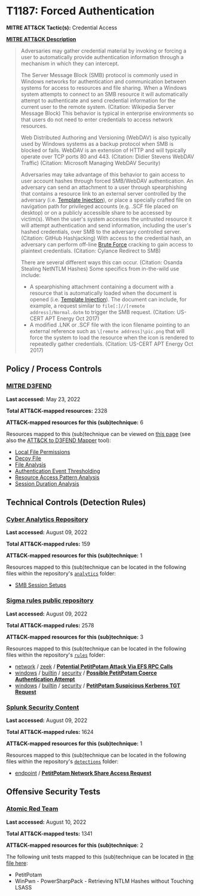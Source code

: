 # T1187: Forced Authentication
**MITRE ATT&CK Tactic(s):** Credential Access

**[MITRE ATT&CK Description](https://attack.mitre.org/techniques/T1187)**
<blockquote>Adversaries may gather credential material by invoking or forcing a user to automatically provide authentication information through a mechanism in which they can intercept.

The Server Message Block (SMB) protocol is commonly used in Windows networks for authentication and communication between systems for access to resources and file sharing. When a Windows system attempts to connect to an SMB resource it will automatically attempt to authenticate and send credential information for the current user to the remote system. (Citation: Wikipedia Server Message Block) This behavior is typical in enterprise environments so that users do not need to enter credentials to access network resources.

Web Distributed Authoring and Versioning (WebDAV) is also typically used by Windows systems as a backup protocol when SMB is blocked or fails. WebDAV is an extension of HTTP and will typically operate over TCP ports 80 and 443. (Citation: Didier Stevens WebDAV Traffic) (Citation: Microsoft Managing WebDAV Security)

Adversaries may take advantage of this behavior to gain access to user account hashes through forced SMB/WebDAV authentication. An adversary can send an attachment to a user through spearphishing that contains a resource link to an external server controlled by the adversary (i.e. [Template Injection](https://attack.mitre.org/techniques/T1221)), or place a specially crafted file on navigation path for privileged accounts (e.g. .SCF file placed on desktop) or on a publicly accessible share to be accessed by victim(s). When the user's system accesses the untrusted resource it will attempt authentication and send information, including the user's hashed credentials, over SMB to the adversary controlled server. (Citation: GitHub Hashjacking) With access to the credential hash, an adversary can perform off-line [Brute Force](https://attack.mitre.org/techniques/T1110) cracking to gain access to plaintext credentials. (Citation: Cylance Redirect to SMB)

There are several different ways this can occur. (Citation: Osanda Stealing NetNTLM Hashes) Some specifics from in-the-wild use include:

* A spearphishing attachment containing a document with a resource that is automatically loaded when the document is opened (i.e. [Template Injection](https://attack.mitre.org/techniques/T1221)). The document can include, for example, a request similar to <code>file[:]//[remote address]/Normal.dotm</code> to trigger the SMB request. (Citation: US-CERT APT Energy Oct 2017)
* A modified .LNK or .SCF file with the icon filename pointing to an external reference such as <code>\\[remote address]\pic.png</code> that will force the system to load the resource when the icon is rendered to repeatedly gather credentials. (Citation: US-CERT APT Energy Oct 2017)</blockquote>

## Policy / Process Controls
### [MITRE D3FEND](https://d3fend.mitre.org/)
**Last accessed:** May 23, 2022

**Total ATT&CK-mapped resources:** 2328

**ATT&CK-mapped resources for this (sub)technique:** 6

Resources mapped to this (sub)technique can be viewed on [this page](https://d3fend.mitre.org/) (see also the [ATT&CK to D3FEND Mapper](https://d3fend.mitre.org/tools/attack-mapper) tool):

* [Local File Permissions](https://d3fend.mitre.org/technique/d3f:LocalFilePermissions)
* [Decoy File](https://d3fend.mitre.org/technique/d3f:DecoyFile)
* [File Analysis](https://d3fend.mitre.org/technique/d3f:FileAnalysis)
* [Authentication Event Thresholding](https://d3fend.mitre.org/technique/d3f:AuthenticationEventThresholding)
* [Resource Access Pattern Analysis](https://d3fend.mitre.org/technique/d3f:ResourceAccessPatternAnalysis)
* [Session Duration Analysis](https://d3fend.mitre.org/technique/d3f:SessionDurationAnalysis)

## Technical Controls (Detection Rules)
### [Cyber Analytics Repository](https://car.mitre.org)
**Last accessed:** August 09, 2022

**Total ATT&CK-mapped rules:** 159

**ATT&CK-mapped resources for this (sub)technique:** 1

Resources mapped to this (sub)technique can be located in the following files within the repository's <code>[analytics](https://github.com/mitre-attack/car/blob/master/analytics)</code> folder:

* [SMB Session Setups](https://github.com/mitre-attack/car/tree/master/analytics/CAR-2013-09-003.yaml)

### [Sigma rules public repository](https://github.com/SigmaHQ/sigma)
**Last accessed:** August 09, 2022

**Total ATT&CK-mapped rules:** 2578

**ATT&CK-mapped resources for this (sub)technique:** 3

Resources mapped to this (sub)technique can be located in the following files within the repository's <code>[rules](https://github.com/SigmaHQ/sigma/tree/master/rules)</code> folder:

* [network](https://github.com/SigmaHQ/sigma/tree/master/rules/network/) / [zeek](https://github.com/SigmaHQ/sigma/tree/master/rules/network/zeek/) / **[Potential PetitPotam Attack Via EFS RPC Calls](https://github.com/SigmaHQ/sigma/blob/master/rules/network/zeek/zeek_dce_rpc_potential_petit_potam_efs_rpc_call.yml)**
* [windows](https://github.com/SigmaHQ/sigma/tree/master/rules/windows/) / [builtin](https://github.com/SigmaHQ/sigma/tree/master/rules/windows/builtin/) / [security](https://github.com/SigmaHQ/sigma/tree/master/rules/windows/builtin/security/) / **[Possible PetitPotam Coerce Authentication Attempt](https://github.com/SigmaHQ/sigma/blob/master/rules/windows/builtin/security/win_petitpotam_network_share.yml)**
* [windows](https://github.com/SigmaHQ/sigma/tree/master/rules/windows/) / [builtin](https://github.com/SigmaHQ/sigma/tree/master/rules/windows/builtin/) / [security](https://github.com/SigmaHQ/sigma/tree/master/rules/windows/builtin/security/) / **[PetitPotam Suspicious Kerberos TGT Request](https://github.com/SigmaHQ/sigma/blob/master/rules/windows/builtin/security/win_petitpotam_susp_tgt_request.yml)**

### [Splunk Security Content](https://github.com/splunk/security_content)
**Last accessed:** August 09, 2022

**Total ATT&CK-mapped rules:** 1624

**ATT&CK-mapped resources for this (sub)technique:** 1

Resources mapped to this (sub)technique can be located in the following files within the repository's <code>[detections](https://github.com/splunk/security_content/tree/develop/detections)</code> folder:

* [endpoint](https://github.com/splunk/security_content/tree/develop/detections/endpoint/) / **[PetitPotam Network Share Access Request](https://github.com/splunk/security_content/blob/develop/detections/endpoint/petitpotam_network_share_access_request.yml)**


## Offensive Security Tests
### [Atomic Red Team](https://github.com/redcanaryco/atomic-red-team)
**Last accessed:** August 10, 2022

**Total ATT&CK-mapped tests:** 1341

**ATT&CK-mapped resources for this (sub)technique:** 2

The following unit tests mapped to this (sub)technique can be located in [the file here](https://github.com/redcanaryco/atomic-red-team/tree/master/atomics/T1187/T1187.yaml):

* PetitPotam
* WinPwn - PowerSharpPack - Retrieving NTLM Hashes without Touching LSASS

